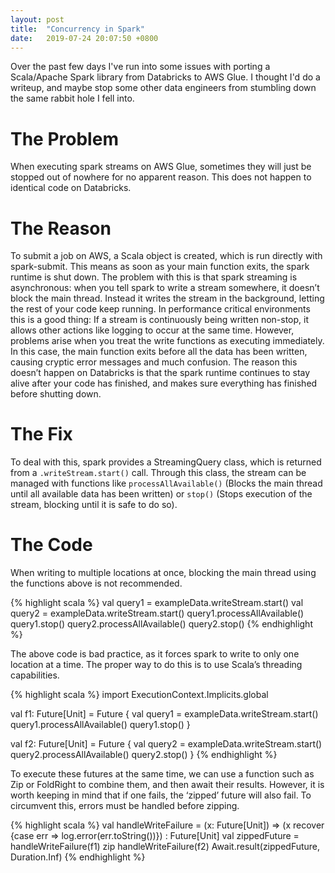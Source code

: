 ```yaml
---
layout: post
title:  "Concurrency in Spark"
date:   2019-07-24 20:07:50 +0800
---
```


Over the past few days I've run into some issues with porting a Scala/Apache Spark library
from Databricks to AWS Glue. I thought I'd do a writeup, and maybe stop some other data
engineers from stumbling down the same rabbit hole I fell into.
# The Problem
When executing spark streams on AWS Glue, sometimes they will just be stopped out of nowhere for no apparent reason.
This does not happen to identical code on Databricks.
# The Reason
To submit a job on AWS, a Scala object is created, which is run directly with spark-submit.
This means as soon as your main function exits, the spark runtime is shut down.
The problem with this is that spark streaming is asynchronous: when you tell spark to write a stream somewhere, it doesn’t block the main thread. Instead it writes the stream in the background, letting the rest of your code keep running.
In performance critical environments this is a good thing: If a stream is continuously being written non-stop, it allows other actions like logging to occur at the same time.
However, problems arise when you treat the write functions as executing immediately. In this case, the main function exits before all the data has been written, causing cryptic error messages and much confusion.
The reason this doesn’t happen on Databricks is that the spark runtime continues to stay alive after your code has finished, and makes sure everything has finished before shutting down.
# The Fix
To deal with this, spark provides a StreamingQuery class, which is returned from a ```.writeStream.start()``` call. Through this class, the stream can be managed with functions like ```processAllAvailable()``` (Blocks the main thread until all available data has been written) or ```stop()``` (Stops execution of the stream, blocking until it is safe to do so).
# The Code
When writing to multiple locations at once, blocking the main thread using the functions above is not recommended.

{% highlight scala %}
val query1 = exampleData.writeStream.start(<path>)
val query2 = exampleData.writeStream.start(<path>)
query1.processAllAvailable()
query1.stop()
query2.processAllAvailable()
query2.stop()
{% endhighlight %}

The above code is bad practice, as it forces spark to write to only one location at a time.
The proper way to do this is to use Scala’s threading capabilities.

{% highlight scala %}
import ExecutionContext.Implicits.global

val f1: Future[Unit] = Future {
  val query1 = exampleData.writeStream.start(<path>)
  query1.processAllAvailable()
  query1.stop()
}

val f2: Future[Unit] = Future {
  val query2 = exampleData.writeStream.start(<path>)
  query2.processAllAvailable()
  query2.stop()
}
{% endhighlight %}

To execute these futures at the same time, we can use a function such as Zip or FoldRight to combine them, and then await their results.
However, it is worth keeping in mind that if one fails, the ‘zipped’ future will also fail.
To circumvent this, errors must be handled before zipping.

{% highlight scala %}
val handleWriteFailure = (x: Future[Unit]) => (x recover {case err => log.error(err.toString())}) : Future[Unit]
val zippedFuture = handleWriteFailure(f1) zip handleWriteFailure(f2)
Await.result(zippedFuture, Duration.Inf)
{% endhighlight %}
